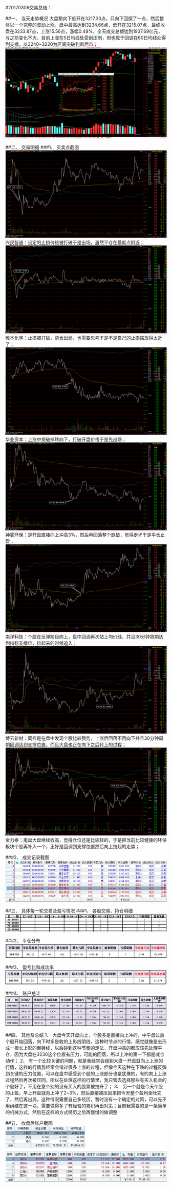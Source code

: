 ﻿#20170306交易总结： 

##一、	当天走势概况
大盘稍向下低开在3217.33点，只向下回探了一点，然后整体以一个完整的波动上涨，盘中最高达到3234.66点，低开在3215.07点，最终收盘在3233.87点，上涨15.56点，涨幅0.48%，全天成交总额达到1937.69亿元，与之前变化不大，目前上涨在5日均线处受到压制，但也属于回调在60日均线处得到支撑，以3240~3220为区间突破判断后市；
![](20170306.A.dp.png)

##二、	交易明细
###1、	买卖点截图
![](20170306.B.1.png)
兴民智通：设定的止损价格被打破于是出场，虽然平仓在最低点附近；
![](20170306.B.2.png)
雅本化学：止损被打破，清仓出局，也需要思考下是不是自己的止损摆放得太近了；
![](20170306.B.3.png) 
华业资本：上涨中突破掉转向下，打破开盘价格于是先出场；
![](20170306.B.4.png)
神雾环保：是开盘直接向上冲高3%，然后再回落整个跌破，觉得走坏于是平仓止盈；
![](20170306.B.5.png)
南洋科技：个股在反弹阶段向上，盘中回调再次站上均价线，并且30分钟周期达到指标支撑位，拉起来的时候追入；
![](20170306.B.6.png)
博云新材：同样是在盘中发现个股比较强势，上涨后回落不再向下并且30分钟周期回调达到支撑位置，而且大盘也正在向下之后转上的过程；
![](20170306.B.7.png)
金力泰：尾盘大盘继续收高，觉得仓位还是比较轻的，于是把当前比较健康的环保板块个股再补入一个，正好是回调到支撑位置然后向上拉起的走势；



###2、	成交记录截图
![](20170306.C1.cj.png)


##三、	具体每一轮交易及盈亏情况
###1、	各股交易、持仓明细
![](20170306.C2.cc.png) 

###2、	平仓分布
![](20170306.C3.pc.png)

###3、	盈亏比和成功率
![](20170306.C4.cgl.png) 

###4、	账户总计
![](20170306.C5.zj.png)


##四、	其他及总结
1、	大盘今天开盘向上，个股多是直接向上冲的，中午盘过后个股开始回落，向下时多是收的上影线阴线，这种时节点的行情，感觉就像是去形成一根长上影的倒锤线，以后碰到这种节奏的走法，开盘冲高的都应该先处理平仓，因为大盘在3230这个位置有压力，可能的回落，所以上冲的第一下都是减仓动作；
2、	有一个比较关键的问题，就是我经常会碰到大盘一开盘就向上上涨的行情，这样的行情我经常会错过很多上涨的过程，但像今天这种在下跌的过程反弹到关键的压力位置，可以在盘中感受到个股的上涨部分也是犹豫的，有的向上上涨过程然后再次被压回，所以在处理这样的行情里，我只管去选择那些有买入机会的个股好了，不用在意个别的没有买入的股票被拉升了；
3、	另一个就是今天个股的止盈，早上开盘就向上冲了2~3%，然后直接被压回来把今天整个盈利全吐完了，然后再出局，这种情况需要自己多经历，暂时没有一个确定的对策，可以先不用纠结在这一块，需要做得多了有经验的累积再出对策；目前我需要的是一条简单的机械方式，然后在这样的方式经历之后再慢慢的做调整









 

##五、	收盘后账户截图
![](20170306.C6.zh.png)